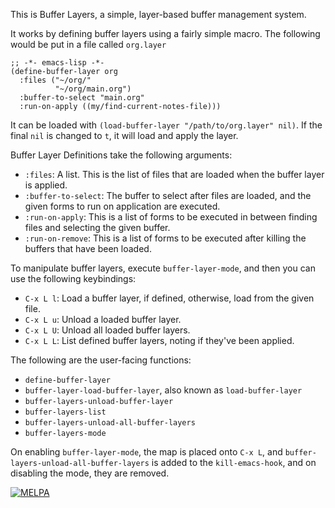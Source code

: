 This is Buffer Layers, a simple, layer-based buffer management system.

It works by defining buffer layers using a fairly simple macro.  The following would be put in a file called `org.layer`

```elisp
;; -*- emacs-lisp -*-
(define-buffer-layer org
  :files ("~/org/"
          "~/org/main.org")
  :buffer-to-select "main.org"
  :run-on-apply ((my/find-current-notes-file)))
```

It can be loaded with `(load-buffer-layer "/path/to/org.layer" nil)`.  If the final `nil` is changed to `t`, it will load and apply the layer.

Buffer Layer Definitions take the following arguments:

 - `:files`: A list.  This is the list of files that are loaded when the buffer layer is applied.
 - `:buffer-to-select`: The buffer to select after files are loaded, and the given forms to run on application are executed.
 - `:run-on-apply`: This is a list of forms to be executed in between finding files and selecting the given buffer.
 - `:run-on-remove`: This is a list of forms to be executed after killing the buffers that have been loaded.

To manipulate buffer layers, execute `buffer-layer-mode`, and then you can use the following keybindings:

 - `C-x L l`: Load a buffer layer, if defined, otherwise, load from the given file.
 - `C-x L u`: Unload a loaded buffer layer.
 - `C-x L U`: Unload all loaded buffer layers.
 - `C-x L L`: List defined buffer layers, noting if they've been applied.

The following are the user-facing functions:

 - `define-buffer-layer`
 - `buffer-layer-load-buffer-layer`, also known as `load-buffer-layer`
 - `buffer-layers-unload-buffer-layer`
 - `buffer-layers-list`
 - `buffer-layers-unload-all-buffer-layers`
 - `buffer-layers-mode`

On enabling `buffer-layer-mode`, the map is placed onto `C-x L`, and `buffer-layers-unload-all-buffer-layers` is added to the `kill-emacs-hook`, and on disabling the mode, they are removed.

[![MELPA](https://melpa.org/packages/buffer-sets-badge.svg)](https://melpa.org/#/buffer-sets)
